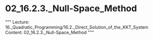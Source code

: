 # 02_16.2.3._Null-Space_Method

"""
Lecture: 16._Quadratic_Programming/16.2._Direct_Solution_of_the_KKT_System
Content: 02_16.2.3._Null-Space_Method
"""

